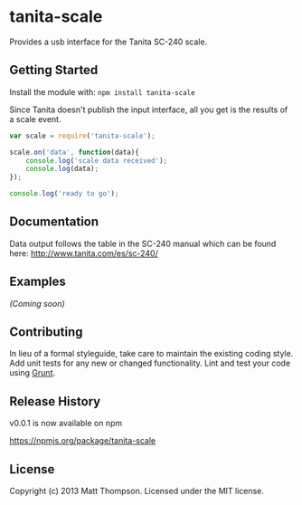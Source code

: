 # tanita-scale

Provides a usb interface for the Tanita SC-240 scale.

## Getting Started
Install the module with: `npm install tanita-scale`

Since Tanita doesn't publish the input interface, all you get is the results of a scale event.

```javascript
var scale = require('tanita-scale');

scale.on('data', function(data){
	console.log('scale data received');
	console.log(data);
});

console.log('ready to go');

```

## Documentation
Data output follows the table in the SC-240 manual which can be found here: http://www.tanita.com/es/sc-240/

## Examples
_(Coming soon)_

## Contributing
In lieu of a formal styleguide, take care to maintain the existing coding style. Add unit tests for any new or changed functionality. Lint and test your code using [Grunt](http://gruntjs.com/).

## Release History

v0.0.1 is now available on npm

https://npmjs.org/package/tanita-scale

## License
Copyright (c) 2013 Matt Thompson. Licensed under the MIT license.
